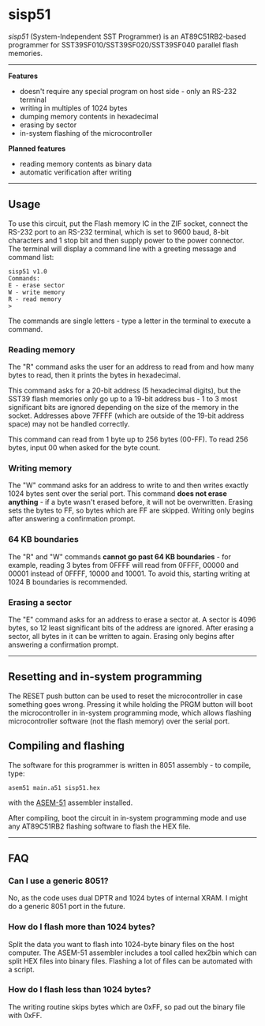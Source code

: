 # sisp51

*sisp51* (System-Independent SST Programmer) is an AT89C51RB2-based programmer for SST39SF010/SST39SF020/SST39SF040 parallel flash memories.

---

**Features**
* doesn't require any special program on host side - only an RS-232 terminal
* writing in multiples of 1024 bytes
* dumping memory contents in hexadecimal
* erasing by sector
* in-system flashing of the microcontroller

**Planned features**
* reading memory contents as binary data
* automatic verification after writing

---

## Usage
To use this circuit, put the Flash memory IC in the ZIF socket, connect the RS-232 port to an RS-232 terminal, which is set to 9600 baud, 8-bit characters and 1 stop bit and then supply power to the power connector. The terminal will display a command line with a greeting message and command list:
```
sisp51 v1.0
Commands:
E - erase sector
W - write memory
R - read memory
>
```
The commands are single letters - type a letter in the terminal to execute a command.

### Reading memory
The "R" command asks the user for an address to read from and how many bytes to read, then it prints the bytes in hexadecimal.

This command asks for a 20-bit address (5 hexadecimal digits), but the SST39 flash memories only go up to a 19-bit address bus - 1 to 3 most significant bits are ignored depending on the size of the memory in the socket. Addresses above 7FFFF (which are outside of the 19-bit address space) may not be handled correctly.

This command can read from 1 byte up to 256 bytes (00-FF). To read 256 bytes, input 00 when asked for the byte count.

### Writing memory
The "W" command asks for an address to write to and then writes exactly 1024 bytes sent over the serial port. This command **does not erase anything** - if a byte wasn't erased before, it will not be overwritten. Erasing sets the bytes to FF, so bytes which are FF are skipped. Writing only begins after answering a confirmation prompt.

### 64 KB boundaries
The "R" and "W" commands **cannot go past 64 KB boundaries** - for example, reading 3 bytes from 0FFFF will read from 0FFFF, 00000 and 00001 instead of 0FFFF, 10000 and 10001. To avoid this, starting writing at 1024 B boundaries is recommended.

### Erasing a sector
The "E" command asks for an address to erase a sector at. A sector is 4096 bytes, so 12 least significant bits of the address are ignored. After erasing a sector, all bytes in it can be written to again. Erasing only begins after answering a confirmation prompt.

---

## Resetting and in-system programming
The RESET push button can be used to reset the microcontroller in case something goes wrong. Pressing it while holding the PRGM button will boot the microcontroller in in-system programming mode, which allows flashing microcontroller software (not the flash memory) over the serial port.

## Compiling and flashing
The software for this programmer is written in 8051 assembly - to compile, type:
```
asem51 main.a51 sisp51.hex
```
with the [ASEM-51](https://www.plit.de/asem-51/) assembler installed.

After compiling, boot the circuit in in-system programming mode and use any AT89C51RB2 flashing software to flash the HEX file.

---

## FAQ

### Can I use a generic 8051?

No, as the code uses dual DPTR and 1024 bytes of internal XRAM. I might do a generic 8051 port in the future.

### How do I flash more than 1024 bytes?

Split the data you want to flash into 1024-byte binary files on the host computer. The ASEM-51 assembler includes a tool called hex2bin which can split HEX files into binary files. Flashing a lot of files can be automated with a script.

### How do I flash less than 1024 bytes?

The writing routine skips bytes which are 0xFF, so pad out the binary file with 0xFF.

